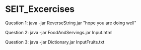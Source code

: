 # SEIT_Excercises
Question 1: 
java -jar ReverseString.jar "hope you are doing well"

Question 2:
java -jar FoodAndServings.jar Input.html

Question 3:
java -jar Dictionary.jar InputFruits.txt
